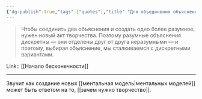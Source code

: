 ```yaml
---
{"dg-publish":true,"tags":["quotes"],"title":"Для объединения объяснений нужен акт творчества","date":"2021-09-04T10:56:00+03:00","modified_at":"2022-06-16T09:14:48+03:00","permalink":"/quotes/202109041056/","dgHomeLink":false,"dgPassFrontmatter":true}
---
```



> Чтобы соединить два объяснения и создать одно более разумное, нужен новый акт творчества. Поэтому разумные объяснения дискретны — они отделены друг от друга неразумными — и поэтому, выбирая объяснение, мы сталкиваемся с дискретными вариантами.

Link:: [[Начало бесконечности]]

---

Звучит как создание новых [[ментальная модель|ментальных моделей]] может быть ответом на то, [[зачем нужно творчество]].
